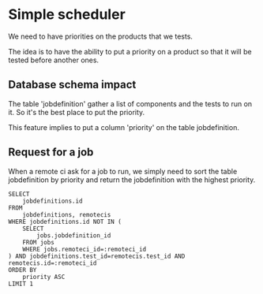 # Simple scheduler

We need to have priorities on the products that we tests.

The idea is to have the ability to put a priority on a product
so that it will be tested before another ones.

## Database schema impact

The table 'jobdefinition' gather a list of components and the tests
to run on it. So it's the best place to put the priority.

This feature implies to put a column 'priority' on the table
jobdefinition.

## Request for a job

When a remote ci ask for a job to run, we simply need to sort the table
jobdefinition by priority and return the jobdefinition with the highest
priority.

    SELECT
        jobdefinitions.id
    FROM
        jobdefinitions, remotecis
    WHERE jobdefinitions.id NOT IN (
        SELECT
            jobs.jobdefinition_id
        FROM jobs
        WHERE jobs.remoteci_id=:remoteci_id
    ) AND jobdefinitions.test_id=remotecis.test_id AND
    remotecis.id=:remoteci_id
    ORDER BY
        priority ASC
    LIMIT 1
